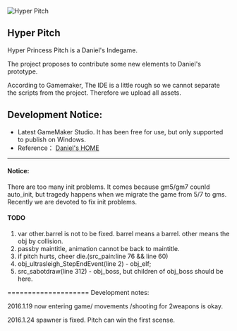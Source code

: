 ![Hyper Pitch](http://www.remar.se/daniel/siteimg/hppguide.gif)

## Hyper Pitch ##

Hyper Princess Pitch is a Daniel's Indegame.

The project proposes to contribute some new elements to Daniel's prototype.

According to Gamemaker, The IDE is a little rough so we cannot separate the scripts from the project. Therefore we upload all assets.

Development Notice:
- 
- Latest GameMaker Studio. It has been free for use, but only supported to publish on Windows.
- Reference： [Daniel's HOME](http://www.remar.se/daniel/pitch.php)

----------

#### Notice: ####

There are too many init problems. It comes because gm5/gm7 counld auto_init, but tragedy happens when we migrate the game from 5/7 to gms.
Recently we are devoted to fix init problems.

#### TODO ####

1. var other.barrel is not to be fixed. barrel means a barrel. other means the obj by collision.
2. passby maintitle, animation cannot be back to maintitle. 
3. if pitch hurts, cheer die.(src_pain:line 76 && line 60)
4. obj_ultrasleigh_StepEndEvent(line 2) - obj_elf;
5. src_sabotdraw(line 312) - obj_boss, but children of obj_boss should be here.

====================
Development notes:

2016.1.19 now entering game/ movements /shooting for 2weapons is okay.

2016.1.24 spawner is fixed. Pitch can win the first scense.